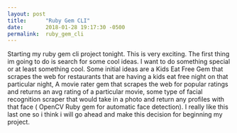 ```yaml
---
layout: post
title:      "Ruby Gem CLI"
date:       2018-01-28 19:17:30 -0500
permalink:  ruby_gem_cli
---
```



Starting my ruby gem cli project tonight. This is very exciting. The first thing im going to do is search for some cool ideas. I want to do something special or at least something cool. Some initial ideas are a Kids Eat Free Gem that scrapes the web for restaurants that are having a kids eat free night on that particular night, A movie rater gem that scrapes the web for popular ratings and returns an avg rating of a particular movie, some type of facial recognition scraper that would take in a photo and return any profiles with that face ( OpenCV Ruby gem for automatic face detection). I really like this last one so i think i will go ahead and make this decision for beginning my project. 
